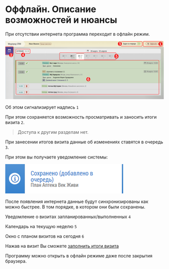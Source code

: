 # Оффлайн. Описание возможностей и нюансы

При отсутствии интернета программа переходит в офлайн режим.

![](../images/common-offline.png)

Об этом сигнализирует надпись `1`

При этом сохраняется возможность просматривать и заносить итоги визита `2`.

> Доступа к другим разделам нет.

При занесении итогов визита данные об изменениях ставятся в очередь `3`.

При этом вы получаете уведомление системы:

![](../images/notify-offline-add.png)

После появления интернета данные будут синхронизированы как можно быстрее. В том порядке, в котором они были сохранены.

Уведомление о визитах запланированных/выполненных `4` 

Календарь на текущую неделю `5`

Окно с планом визитов на сегодня `6` 

Нажав на визит Вы сможете [заполнить итоги визита](rep-visits.html)

Программу можно открыть в офлайн режиме даже после закрытия браузера.
